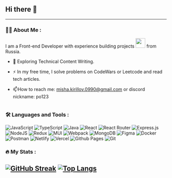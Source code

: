 ## Hi there 👋

---

### :woman_technologist: About Me :
 I am a Front-end Developer with experience building projects <img src="https://media.giphy.com/media/WUlplcMpOCEmTGBtBW/giphy.gif" width="30"> from Russia.
 
- :seedling: Exploring Technical Content Writing.

- :zap: In my free time, I solve problems on CodeWars or Leetcode and read tech articles.

- :mailbox:How to reach me: misha.kirillov.0990@gmail.com or discord nickname: po123

<div align="center"><img src="https://komarev.com/ghpvc/?username=sad1k&style=flat-square&color=blue" alt=""/></div>

### :hammer_and_wrench: Languages and Tools :
  ![JavaScript](https://img.shields.io/badge/javascript-%23323330.svg?style=for-the-badge&logo=javascript&logoColor=%23F7DF1E) 
  ![TypeScript](https://img.shields.io/badge/typescript-%23007ACC.svg?style=for-the-badge&logo=typescript&logoColor=white) 
  ![Java](https://img.shields.io/badge/java-%23ED8B00.svg?style=for-the-badge&logo=java&logoColor=white)
  ![React](https://img.shields.io/badge/react-%2320232a.svg?style=for-the-badge&logo=react&logoColor=%2361DAFB) 
  ![React Router](https://img.shields.io/badge/React_Router-CA4245?style=for-the-badge&logo=react-router&logoColor=white) 
  ![Express.js](https://img.shields.io/badge/express.js-%23404d59.svg?style=for-the-badge&logo=express&logoColor=%2361DAFB) 
  ![NodeJS](https://img.shields.io/badge/node.js-6DA55F?style=for-the-badge&logo=node.js&logoColor=white) 
  ![Redux](https://img.shields.io/badge/redux-%23593d88.svg?style=for-the-badge&logo=redux&logoColor=white)
  ![MUI](https://img.shields.io/badge/MUI-%230081CB.svg?style=for-the-badge&logo=material-ui&logoColor=white) 
  ![Webpack](https://img.shields.io/badge/webpack-%238DD6F9.svg?style=for-the-badge&logo=webpack&logoColor=black) 
  ![MongoDB](https://img.shields.io/badge/MongoDB-%234ea94b.svg?style=for-the-badge&logo=mongodb&logoColor=white) 
  ![Figma](https://img.shields.io/badge/figma-%23F24E1E.svg?style=for-the-badge&logo=figma&logoColor=white)
  ![Docker](https://img.shields.io/badge/docker-%230db7ed.svg?style=for-the-badge&logo=docker&logoColor=white) 
  ![Postman](https://img.shields.io/badge/Postman-FF6C37?style=for-the-badge&logo=postman&logoColor=white) 
  ![Netlify](https://img.shields.io/badge/netlify-E0E0E0.svg?style=for-the-badge&logo=netlify&logoColor=#00C7B7) 
  ![Vercel](https://img.shields.io/badge/vercel-CFD8DC.svg?style=for-the-badge&logo=vercel&logoColor=white) 
  ![Github Pages](https://img.shields.io/badge/githubpages-black.svg?style=for-the-badge&logo=github&logoColor=white)
  ![Git](https://img.shields.io/badge/git-white.svg?style=for-the-badge&logo=git&logoColor=red)
  

### :fire: My Stats :
[![GitHub Streak](http://github-readme-streak-stats.herokuapp.com?user=sad1k&theme=dark&background=000000)](https://git.io/streak-stats)
[![Top Langs](https://github-readme-stats.vercel.app/api/top-langs/?username=sad1k&layout=compact&theme=vision-friendly-dark)](https://github.com/anuraghazra/github-readme-stats)
---
<!--
**sad1k/sad1k** is a ✨ _special_ ✨ repository because its `README.md` (this file) appears on your GitHub profile.

Here are some ideas to get you started:

- 🔭 I’m currently working on ...
- 🌱 I’m currently learning ...
- 👯 I’m looking to collaborate on ...
- 🤔 I’m looking for help with ...
- 💬 Ask me about ...
- 📫 How to reach me: ...
- 😄 Pronouns: ...
- ⚡ Fun fact: ...
-->
